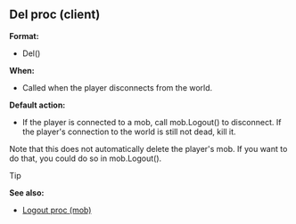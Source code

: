 ## Del proc (client)

**Format:**
+   Del()

**When:**
+   Called when the player disconnects from the world.

**Default action:**
+   If the player is connected to a mob, call mob.Logout() to
    disconnect. If the player\'s connection to the world is still not
    dead, kill it.


Note that this does not automatically delete the player\'s mob.
If you want to do that, you could do so in mob.Logout().

> [!TIP] 
> **See also:**
> +   [Logout proc (mob)](/ref/mob/proc/Logout.md) 